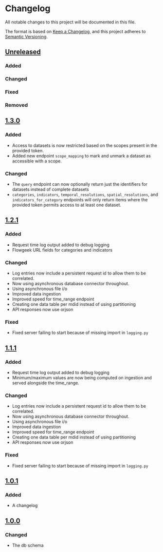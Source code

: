 # Changelog

All notable changes to this project will be documented in this file.

The format is based on [Keep a Changelog](https://keepachangelog.com/en/1.0.0/),
and this project adheres to [Semantic Versioning](https://semver.org/spec/v2.0.0.html).

## [Unreleased]

### Added

### Changed

### Fixed

### Removed

## [1.3.0]
### Added
- Access to datasets is now restricted based on the scopes present in the provided token.
- Added new endpoint `scope_mapping` to mark and unmark a dataset as accessible with a scope.

### Changed
- The `query` endpoint can now optionally return just the identifiers for datasets instead of complete datasets
- `categories`, `indicators`, `temporal_resolutions`, `spatial_resolutions`, and `indicators_for_category` endpoints will only return items where the provided token permits access to at least one dataset.

## [1.2.1]

### Added

-   Request time log output added to debug logging
-   Flowgeek URL fields for categories and indicators

### Changed

-   Log entries now include a persistent request id to allow them to be correlated.
-   Now using asynchronous database connector throughout.
-   Using asynchronous file i/o
-   Improved data ingestion
-   Improved speed for time_range endpoint
-   Creating one data table per mdid instead of using partitioning
-   API responses now use orjson

### Fixed

-   Fixed server failing to start because of missing import in `logging.py`

## [1.1.1]

### Added

-   Request time log output added to debug logging
-   Minimum/maximum values are now being computed on ingestion and served alongside the time_range.

### Changed

-   Log entries now include a persistent request id to allow them to be correlated.
-   Now using asynchronous database connector throughout.
-   Using asynchronous file i/o
-   Improved data ingestion
-   Improved speed for time_range endpoint
-   Creating one data table per mdid instead of using partitioning
-   API responses now use orjson

### Fixed

-   Fixed server failing to start because of missing import in `logging.py`

## [1.0.1]

### Added

-   A changelog

## [1.0.0]

### Changed

-   The db schema

[unreleased]: https://github.com/Flowminder/flowkit-ui-backend/compare/v1.3.0...HEAD
[1.3.0]: https://github.com/Flowminder/flowkit-ui-backend/releases/tag/v1.3.0
[1.2.1]: https://github.com/Flowminder/flowkit-ui-backend/releases/tag/v1.2.1
[1.1.1]: https://github.com/Flowminder/flowkit-ui-backend/releases/tag/v1.1.1
[1.0.1]: https://github.com/Flowminder/flowkit-ui-backend/releases/tag/v1.0.1
[1.0.0]: https://github.com/Flowminder/flowkit-ui-backend/releases/tag/v1.0.0
